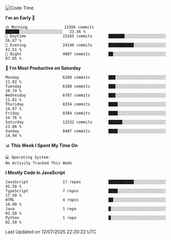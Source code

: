 <!--START_SECTION:waka-->
![Code Time](http://img.shields.io/badge/Code%20Time-3%2C498%20hrs%2059%20mins-blue)

**I'm an Early 🐤** 

```text
🌞 Morning                13384 commits       ██████░░░░░░░░░░░░░░░░░░░   23.56 % 
🌆 Daytime                15265 commits       ███████░░░░░░░░░░░░░░░░░░   26.87 % 
🌃 Evening                24148 commits       ███████████░░░░░░░░░░░░░░   42.51 % 
🌙 Night                  4007 commits        ██░░░░░░░░░░░░░░░░░░░░░░░   07.05 % 
```
📅 **I'm Most Productive on Saturday** 

```text
Monday                   6260 commits        ███░░░░░░░░░░░░░░░░░░░░░░   11.02 % 
Tuesday                  6100 commits        ███░░░░░░░░░░░░░░░░░░░░░░   10.74 % 
Wednesday                6707 commits        ███░░░░░░░░░░░░░░░░░░░░░░   11.81 % 
Thursday                 8334 commits        ████░░░░░░░░░░░░░░░░░░░░░   14.67 % 
Friday                   8384 commits        ████░░░░░░░░░░░░░░░░░░░░░   14.76 % 
Saturday                 12532 commits       ██████░░░░░░░░░░░░░░░░░░░   22.06 % 
Sunday                   8487 commits        ████░░░░░░░░░░░░░░░░░░░░░   14.94 % 
```


📊 **This Week I Spent My Time On** 

```text
💻 Operating System: 
No Activity Tracked This Week
```

**I Mostly Code in JavaScript** 

```text
JavaScript               17 repos            ███████████░░░░░░░░░░░░░░   42.50 % 
TypeScript               7 repos             ████░░░░░░░░░░░░░░░░░░░░░   17.50 % 
HTML                     4 repos             ██░░░░░░░░░░░░░░░░░░░░░░░   10.00 % 
Java                     1 repo              █░░░░░░░░░░░░░░░░░░░░░░░░   02.50 % 
Python                   1 repo              █░░░░░░░░░░░░░░░░░░░░░░░░   02.50 % 
```




 Last Updated on 12/07/2025 22:20:22 UTC
<!--END_SECTION:waka-->

<!--
**likaiqiang/likaiqiang** is a ✨ _special_ ✨ repository because its `README.md` (this file) appears on your GitHub profile.

Here are some ideas to get you started:

- 🔭 I’m currently working on ...
- 🌱 I’m currently learning ...
- 👯 I’m looking to collaborate on ...
- 🤔 I’m looking for help with ...
- 💬 Ask me about ...
- 📫 How to reach me: ...
- 😄 Pronouns: ...
- ⚡ Fun fact: ...
-->
